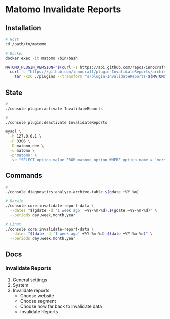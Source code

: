 # Matomo Invalidate Reports

## Installation

```sh
# Host
cd /path/to/matomo

# Docker
docker exec -it matomo /bin/bash
```

```sh
MATOMO_PLUGIN_VERSION="$(curl -s https://api.github.com/repos/innocraft/plugin-InvalidateReports/releases/latest | grep tag_name | cut -d '"' -f 4)"; \
  curl -L "https://github.com/innocraft/plugin-InvalidateReports/archive/${MATOMO_PLUGIN_VERSION}.tar.gz" | \
    tar -xzC ./plugins --transform "s/plugin-InvalidateReports-${MATOMO_PLUGIN_VERSION}/InvalidateReports/"
```

## State

```sh
#
./console plugin:activate InvalidateReports

#
./console plugin:deactivate InvalidateReports
```

```sh
mysql \
  -h 127.0.0.1 \
  -P 3306 \
  -D matomo_dev \
  -u matomo \
  -p'matomo' \
  -ve "SELECT option_value FROM matomo_option WHERE option_name = 'version_InvalidateReports'"
```

## Commands

```sh
#
./console diagnostics:analyze-archive-table $(gdate +%Y_%m)

# Darwin
./console core:invalidate-report-data \
  --dates "$(gdate -d '1 week ago' +%Y-%m-%d),$(gdate +%Y-%m-%d)" \
  --periods day,week,month,year

# Linux
./console core:invalidate-report-data \
  --dates "$(date -d '1 week ago' +%Y-%m-%d),$(date +%Y-%m-%d)" \
  --periods day,week,month,year
```

## Docs

### Invalidate Reports

1. General settings
2. System
3. Invalidate reports
   - Choose website
   - Choose segment
   - Choose how far back to invalidate data
   - Invalidate Reports
